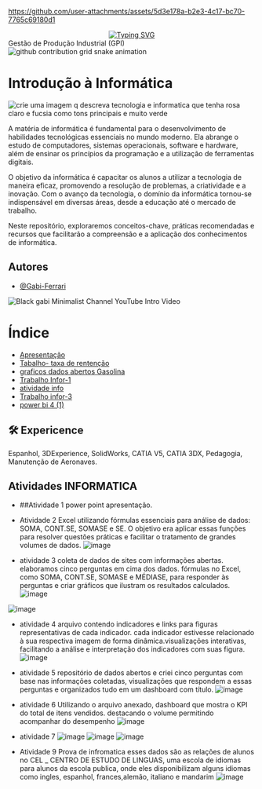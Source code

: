 
https://github.com/user-attachments/assets/5d3e178a-b2e3-4c17-bc70-7765c69180d1
<div align="center">
  <a href="https://git.io/typing-svg">
    <img src="https://readme-typing-svg.demolab.com?font=Fira+Code&weight=500&size=22&pause=1000&color=FF00F6&center=true&vCenter=true&random=false&width=524&lines=%E2%8A%B9+Welcome+Gabi´s+dashboard!+%CB%99%E1%B5%95%CB%99+%E2%8A%B9+" alt="Typing SVG">
  </a>
</div>
 Gestão de Produção Industrial (GPI) 

<picture align="center">
  <source media="(prefers-color-scheme: dark)" srcset="https://raw.githubusercontent.com/Lari104/LightYagami/output/github-contribution-grid-snake-dark.svg">
  <source media="(prefers-color-scheme: light)" srcset="https://raw.githubusercontent.com/Lari104/LightYagami/output/github-contribution-grid-snake-dark.svg">
  <img align="center" alt="github contribution grid snake animation" src="https://raw.githubusercontent.com/Lari104/LightYagami /output/github-contribution-grid-snake.svg">
</picture>

# Introdução à Informática
![crie uma imagem q descreva tecnologia e informatica que tenha rosa claro e fucsia como tons principais e muito verde](https://github.com/user-attachments/assets/e1a95d6a-aecb-4430-9b33-43c274d597d6)


A matéria de informática é fundamental para o desenvolvimento de habilidades tecnológicas essenciais no mundo moderno. Ela abrange o estudo de computadores, sistemas operacionais, software e hardware, além de ensinar os princípios da programação e a utilização de ferramentas digitais.

O objetivo da informática é capacitar os alunos a utilizar a tecnologia de maneira eficaz, promovendo a resolução de problemas, a criatividade e a inovação. Com o avanço da tecnologia, o domínio da informática tornou-se indispensável em diversas áreas, desde a educação até o mercado de trabalho.

Neste repositório, exploraremos conceitos-chave, práticas recomendadas e recursos que facilitarão a compreensão e a aplicação dos conhecimentos de informática.


## Autores

- [@Gabi-Ferrari](https://github.com/Gabi-Ferrari)


![Black gabi Minimalist Channel YouTube Intro Video](https://github.com/user-attachments/assets/22e02c73-de36-4465-acab-2cbcc48ba4e2)

# Índice 

* [Apresentação ](https://github.com/Gabi-Ferrari/INFO-2024/blob/main/Apresenta%C3%A7%C3%A3o%20de%20infromatica)
* [Tabalho- taxa de rentenção](https://teams.microsoft.com/v2/?ring=ring3_6)
* [graficos dados abertos Gasolina ](image.png)
* [ Trabalho Infor-1](https://github.com/Gabi-Ferrari/INFO-2024/blob/main/Trabalho%201.pbix)
* [atividade info](info.pbix)
* [ Trabalho infor-3](https://github.com/Gabi-Ferrari/INFO-2024/blob/main/filiaisDAX.GABIpbix.pbix)
* [ power bi 4 (1)](https://github.com/Gabi-Ferrari/INFO-2024/blob/main/Power%20BI%204.pbix%20atu.%201.pbix.4%20(1).pbix)


## 🛠 Expericence
Espanhol, 3DExperience, SolidWorks, CATIA V5, CATIA 3DX, Pedagogia, Manutenção de Aeronaves.

## Atividades INFORMATICA 
* ##Atividade 1 power point apresentação.
  
* Atividade 2
 Excel utilizando fórmulas essenciais para análise de dados: SOMA, CONT.SE, SOMASE e SE.
O objetivo era aplicar essas funções para resolver questões práticas e facilitar o tratamento de grandes volumes de dados.
![image](https://github.com/user-attachments/assets/32157683-c1bd-4ef5-a0c2-3c8e5952d161)

* atividade 3
coleta de dados de sites com informações abertas.
 elaboramos cinco perguntas em cima dos dados.
  fórmulas no Excel, como SOMA, CONT.SE, SOMASE e MÉDIASE, para responder às perguntas e criar gráficos que ilustram os resultados calculados.
![image](https://github.com/user-attachments/assets/44012952-517c-4cb8-91df-ec181e157dbd)

![image](https://github.com/user-attachments/assets/43808897-d94f-4af1-8a1e-0eac907fedff)



* atividade 4
   arquivo contendo indicadores e links para figuras representativas de cada indicador. cada indicador estivesse relacionado à sua respectiva imagem de forma dinâmica.visualizações interativas, facilitando a análise e interpretação dos indicadores com suas figura.
  ![image](https://github.com/user-attachments/assets/37fa6eb8-97a6-469a-9807-47a214d1cff5)

  
* atividade 5
  repositório de dados abertos e criei cinco perguntas com base nas informações coletadas, visualizações que respondem a essas perguntas e organizados tudo em um dashboard com título.
![image](https://github.com/user-attachments/assets/9c160dfa-ac83-4986-bfc9-6daa15565193)



* atividade 6
  Utilizando o arquivo anexado,  dashboard que mostra o KPI do total de itens vendidos.
   destacando o volume  permitindo acompanhar do desempenho
![image](https://github.com/user-attachments/assets/2876b023-9639-47c4-8a73-3bf0e9ad97e3)

* atividade 7
![image](https://github.com/user-attachments/assets/f09b18dd-1570-4db4-b544-fcc3ce979dda)
![image](https://github.com/user-attachments/assets/04814561-110a-454d-aec3-71a56859b143)
![image](https://github.com/user-attachments/assets/b6bb2bc3-1bfc-4c73-80b7-c4d5162a2246)

* Atividade 9 Prova de infromatica
  esses dados são as relações de alunos no CEL _ CENTRO DE ESTUDO DE LINGUAS, uma escola de idiomas para alunos da escola publica, onde eles disponibilizam alguns idiomas como ingles, espanhol, frances,alemão, italiano e mandarim
![image](https://github.com/user-attachments/assets/76f87fa8-7b3b-490c-bc3c-4eca65e0fb29)























